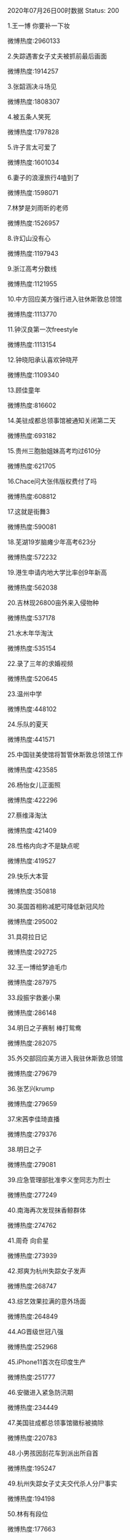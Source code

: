 2020年07月26日00时数据
Status: 200

1.王一博 你要补一下妆

微博热度:2960133

2.失踪遇害女子丈夫被抓前最后画面

微博热度:1914257

3.张韶涵决斗场见

微博热度:1808307

4.被五条人笑死

微博热度:1797828

5.许子言太可爱了

微博热度:1601034

6.妻子的浪漫旅行4嗑到了

微博热度:1598071

7.林梦是刘雨昕的老师

微博热度:1526957

8.许幻山没有心

微博热度:1197943

9.浙江高考分数线

微博热度:1121955

10.中方回应美方强行进入驻休斯敦总领馆

微博热度:1113770

11.钟汉良第一次freestyle

微博热度:1113154

12.钟晓阳承认喜欢钟晓芹

微博热度:1109340

13.顾佳童年

微博热度:816602

14.美驻成都总领事馆被通知关闭第二天

微博热度:693182

15.贵州三胞胎姐妹高考均过610分

微博热度:621705

16.Chace问大张伟版权费付了吗

微博热度:608812

17.这就是街舞3

微博热度:590081

18.芜湖19岁脑瘫少年高考623分

微博热度:572232

19.港生申请内地大学比率创9年新高

微博热度:562038

20.吉林现26800亩外来入侵物种

微博热度:537178

21.水木年华淘汰

微博热度:535154

22.录了三年的求婚视频

微博热度:520645

23.温州中学

微博热度:448102

24.乐队的夏天

微博热度:441571

25.中国驻美使馆将暂管休斯敦总领馆工作

微博热度:423585

26.杨怡女儿正面照

微博热度:422296

27.蔡维泽淘汰

微博热度:421409

28.性格内向才不是缺点呢

微博热度:419527

29.快乐大本营

微博热度:350818

30.英国首相称减肥可降低新冠风险

微博热度:295002

31.具荷拉日记

微博热度:292725

32.王一博给梦迪毛巾

微博热度:287975

33.段振宇救姜小果

微博热度:286148

34.明日之子赛制 棒打鸳鸯

微博热度:282075

35.外交部回应美方进入我驻休斯敦总领馆

微博热度:279679

36.张艺兴krump

微博热度:279659

37.宋茜李佳琦直播

微博热度:279376

38.明日之子

微博热度:279081

39.应急管理部批准李义奎同志为烈士

微博热度:277249

40.南海再次发现抹香鲸群体

微博热度:274762

41.周奇 向俞星

微博热度:273939

42.郑爽为杭州失踪女子发声

微博热度:268747

43.综艺效果拉满的意外场面

微博热度:264849

44.AG晋级世冠八强

微博热度:252968

45.iPhone11首次在印度生产

微博热度:251777

46.安徽进入紧急防汛期

微博热度:234449

47.美国驻成都总领事馆徽标被摘除

微博热度:220783

48.小男孩因刮花车到派出所自首

微博热度:195247

49.杭州失踪女子丈夫交代杀人分尸事实

微博热度:194198

50.林有有段位

微博热度:177663

